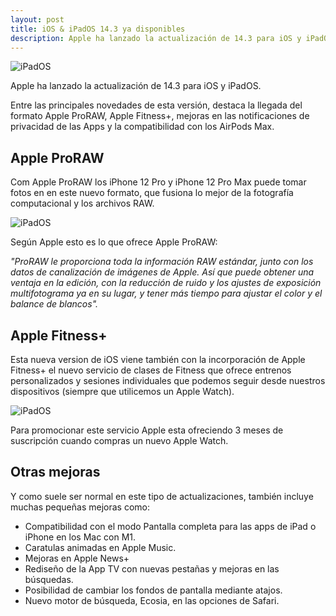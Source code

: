 ```yaml
---
layout: post
title: iOS & iPadOS 14.3 ya disponibles
description: Apple ha lanzado la actualización de 14.3 para iOS y iPadOS.
---
```

![iPadOS]({{site.baseurl}}/images/08.JPG)

Apple ha lanzado la actualización de 14.3 para iOS y iPadOS.

Entre las principales novedades de esta versión, destaca la llegada del formato Apple ProRAW, Apple Fitness+, mejoras en las notificaciones de privacidad de las Apps y la compatibilidad con los AirPods Max.

## Apple ProRAW
Com Apple ProRAW los iPhone 12 Pro y iPhone 12 Pro Max puede tomar fotos en en este nuevo formato, que fusiona lo mejor de la fotografía computacional y los archivos RAW.

![iPadOS]({{site.baseurl}}/images/09.JPG)

Según Apple esto es lo que ofrece Apple ProRAW:

*"ProRAW le proporciona toda la información RAW estándar, junto con los datos de canalización de imágenes de Apple. Así que puede obtener una ventaja en la edición, con la reducción de ruido y los ajustes de exposición multifotograma ya en su lugar, y tener más tiempo para ajustar el color y el balance de blancos".*

## Apple Fitness+
Esta nueva version de iOS viene también con la incorporación de Apple Fitness+ el nuevo servicio de clases de Fitness que ofrece entrenos personalizados y sesiones individuales que podemos seguir desde nuestros dispositivos (siempre que utilicemos un Apple Watch).

![iPadOS]({{site.baseurl}}/images/10.JPG)

Para promocionar este servicio Apple esta ofreciendo 3 meses de suscripción cuando compras un nuevo Apple Watch.

## Otras mejoras
Y como suele ser normal en este tipo de actualizaciones, también incluye muchas pequeñas mejoras como: 
- Compatibilidad con el modo Pantalla completa para las apps de iPad o iPhone en los Mac con M1.
- Caratulas animadas en Apple Music.
- Mejoras en Apple News+
- Rediseño de la App TV con nuevas pestañas y mejoras en las búsquedas.
- Posibilidad de cambiar los fondos de pantalla mediante atajos.
- Nuevo motor de búsqueda, Ecosia, en las opciones de Safari.